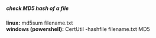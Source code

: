 ##### check MD5 hash of a file
**linux:** md5sum filename.txt  
**windows (powershell):** CertUtil -hashfile filename.txt MD5
